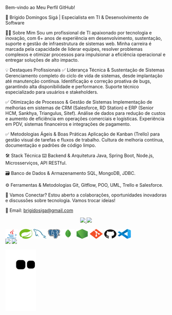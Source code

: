 Bem-vindo ao Meu Perfil GitHub!

🚀 Brígido Domingos Sigá | Especialista em TI & Desenvolvimento de Software

👨‍💻 Sobre Mim
Sou um profissional de TI apaixonado por tecnologia e inovação, com 6+ anos de experiência em desenvolvimento, sustentação, suporte e gestão de infraestrutura de sistemas web. Minha carreira é marcada pela capacidade de liderar equipes, resolver problemas complexos e otimizar processos para impulsionar a eficiência operacional e entregar soluções de alto impacto.

💡 Destaques Profissionais
✅ Liderança Técnica & Sustentação de Sistemas
Gerenciamento completo do ciclo de vida de sistemas, desde implantação até manutenção contínua.
Identificação e correção proativa de bugs, garantindo alta disponibilidade e performance.
Suporte técnico especializado para usuários e stakeholders.

✅ Otimização de Processos & Gestão de Sistemas
Implementação de melhorias em sistemas de CRM (Salesforce, RD Station) e ERP (Senior HCM, Sankhya, Triangulus, Sitef).
Análise de dados para redução de custos e aumento de eficiência em operações comerciais e logísticas.
Experiência em PDV, sistemas financeiros e integrações de pagamento.

✅ Metodologias Ágeis & Boas Práticas
Aplicação de Kanban (Trello) para gestão visual de tarefas e fluxos de trabalho.
Cultura de melhoria contínua, documentação e padrões de código limpo.

🛠 Stack Técnica
⌨️ Backend & Arquitetura
Java, Spring Boot, Node.js, Microsserviços, API RESTful.

🗃️ Banco de Dados & Armazenamento
SQL, MongoDB, JDBC.

⚙️ Ferramentas & Metodologias
Git, Gitflow, POO, UML, Trello e Salesforce.

📩 Vamos Conectar?
Estou aberto a colaborações, oportunidades inovadoras e discussões sobre tecnologia. Vamos trocar ideias!

📧 Email: brigidosiga@gmail.com

<div align="center">
  <a href="https://github.com/BrigidoDsiga">
    <img height="180em" src="https://github-readme-stats.vercel.app/api?username=BrigidoDsiga&show_icons=true&theme=blue-green&include_all_commits=true&count_private=true"/>
    <img height="180em" src="https://github-readme-stats.vercel.app/api/top-langs/?username=BrigidoDsiga&layout=compact&langs_count=7&theme=chartreuse-dark"/>
  </a>
</div>
<div style="display: inline_block"><br>
  <img align="center" alt="Brigido-Java" height="30" width="40" src="https://raw.githubusercontent.com/devicons/devicon/master/icons/java/java-original.svg">
  <img align="center" alt="Spring" height="30" width="40" src="https://raw.githubusercontent.com/devicons/devicon/master/icons/spring/spring-original.svg">
  <img align="center" alt="SQL" height="30" width="40" src="https://raw.githubusercontent.com/devicons/devicon/master/icons/mysql/mysql-original.svg">
  <img align="center" alt="PostgreSQL" height="30" width="40" src="https://raw.githubusercontent.com/devicons/devicon/master/icons/postgresql/postgresql-original.svg">
  <img align="center" alt="MongoDB" height="30" width="40" src="https://raw.githubusercontent.com/devicons/devicon/master/icons/mongodb/mongodb-original.svg">
    <img align="center" alt="Node.js" height="30" width="40" src="https://raw.githubusercontent.com/devicons/devicon/master/icons/nodejs/nodejs-original.svg">
  <img align="center" alt="Brigido-Git" height="30" width="40" src="https://raw.githubusercontent.com/devicons/devicon/master/icons/git/git-original.svg">
  <img align="center" alt="Brigido-Github" height="30" width="40" src="https://raw.githubusercontent.com/devicons/devicon/master/icons/github/github-original.svg">
  <img align="center" alt="VSCode" height="30" width="40" src="https://raw.githubusercontent.com/devicons/devicon/master/icons/vscode/vscode-original.svg">
</div>
 
<div> 
   <a href = "mailto:brigidosiga@gmail.com"><img src="https://img.shields.io/badge/-Gmail-%23333?style=for-the-badge&logo=gmail&logoColor=white" target="_blank"></a>
  <a href="https://www.linkedin.com/in/br%C3%ADgido-siga-b70a1717a" target="_blank"><img src="https://img.shields.io/badge/-LinkedIn-%230077B5?style=for-the-badge&logo=linkedin&logoColor=white" target="_blank"></a> 
  
  ![Snake animation](https://github.com/rafaballerini/rafaballerini/blob/output/github-contribution-grid-snake.svg)
  
</div>

